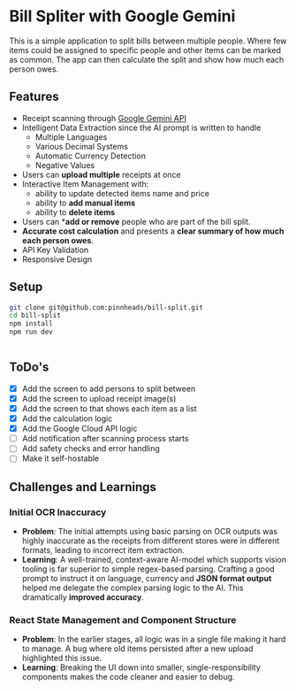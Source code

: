 # Bill Spliter with Google Gemini

This is a simple application to split bills between multiple people. Where few items could be assigned to specific people and other items can be marked as common.
The app can then calculate the split and show how much each person owes.

## Features

- Receipt scanning through [Google Gemini API](https://aistudio.google.com/)
- Intelligent Data Extraction since the AI prompt is written to handle
  - Multiple Languages
  - Various Decimal Systems
  - Automatic Currency Detection
  - Negative Values
- Users can **upload multiple** receipts at once
- Interactive Item Management with:
  - ability to update detected items name and price
  - ability to **add manual items**
  - ability to **delete items**
- Users can ***add or remove** people who are part of the bill split.
- **Accurate cost calculation** and presents a **clear summary of how much each person owes**.
- API Key Validation
- Responsive Design

## Setup

```bash
git clone git@github.com:pinnheads/bill-split.git
cd bill-split
npm install
npm run dev
```
```
```

## ToDo's

- [x] Add the screen to add persons to split between
- [x] Add the screen to upload receipt image(s)
- [x] Add the screen to that shows each item as a list
- [x] Add the calculation logic
- [x] Add the Google Cloud API logic
- [ ] Add notification after scanning process starts
- [ ] Add safety checks and error handling
- [ ] Make it self-hostable

## Challenges and Learnings

### Initial OCR Inaccuracy
  - **Problem**: The initial attempts using basic parsing on OCR outputs was highly inaccurate as the receipts from different stores were in different formats, leading to incorrect item extraction.
  - **Learning**: A well-trained, context-aware AI-model which supports vision tooling is far superior to simple regex-based parsing. Crafting a good prompt to instruct it on language, currency and **JSON format output** helped me delegate the complex parsing logic to the AI. This dramatically **improved accuracy**. 

### React State Management and Component Structure
  - **Problem**: In the earlier stages, all logic was in a single file making it hard to manage. A bug where old items persisted after a new upload highlighted this issue.
  - **Learning**: Breaking the UI down into smaller, single-responsibility components makes the code cleaner and easier to debug. 

